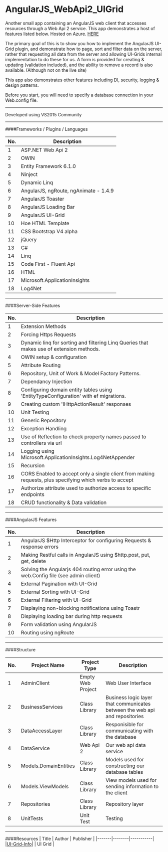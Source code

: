 # AngularJS_WebApi2_UIGrid
Another small app containing an AngularJS web client that accesses resources through a Web Api 2 service. 
This app demonstrates a host of features listed below. Hosted on Azure. [HERE](http://angularuigrid.azurewebsites.net)

The primary goal of this is to show you how to implement the AngularJS UI-Grid plugin, and demonstrate how to page, sort and filter data on the server, rather that requesting all data from the server and allowing UI-Grids internal implementation to do these for us. A form is provided for creating & updating (validation included), and the ability to remove a record is also available. (Although not on the live site)

This app also demonstrates other features including DI, security, logging & design patterns.

Before you start, you will need to specify a database connection in your Web.config file.

---

Developed using VS2015 Community

---

####Frameworks / Plugins / Languages

| No.        | Description  |
| -----------|-------------|
| 1 | ASP.NET Web Api 2 |
| 2 | OWIN |
| 3 | Entity Framework 6.1.0 |
| 4 | Ninject |
| 5 | Dynamic Linq |
| 6 | AngularJS, ngRoute, ngAnimate - 1.4.9 |
| 7 | AngularJS Toaster |
| 8 | AngularJS Loading Bar |
| 9 | AngularJS UI-Grid |
| 10 | Hoe HTML Template |
| 11 | CSS Bootstrap V4 alpha |
| 12 | jQuery |
| 13 | C# |
| 14 | Linq |
| 15 | Code First - Fluent Api |
| 16 | HTML |
| 17 | Microsoft.ApplicationInsights |
| 18 | Log4Net |

---

####Server-Side Features

| No.        | Description  |
| -----------|-------------|
|1| Extension Methods |
|2| Forcing Https Requests |
|3| Dynamic linq for sorting and filtering Linq Queries that makes use of extension methods. |
|4| OWIN setup & configuration |
|5| Attribute Routing |
|6| Repository, Unit of Work & Model Factory Patterns. |
|7| Dependancy Injection |
|8| Configuring domain entity tables using 'EntityTypeConfiguration' with ef migrations. |
|9| Creating custom 'IHttpActionResult' responses |
|10| Unit Testing |
|11| Generic Repository |
|12| Exception Handling |
|13| Use of Reflection to check property names passed to controllers via url |
|14| Logging using Microsoft.ApplicationInsights.Log4NetAppender |
|15| Recursion |
|16| CORS Enabled to accept only a single client from making requests, plus specifying which verbs to accept |
|17| Authorize attribute used to authorize access to specific endpoints |
|18| CRUD functionality & Data validation |

---

####AngularJS Features

| No.        | Description  |
| -----------|-------------|
|1| AngularJS $Http Interceptor for configuring Requests & response errors |
|2| Making Restful calls in AngularJS using $http.post, put, get, delete |
|3| Solving the Angularjs 404 routing error using the web.Config file (see admin client) |
|4| External Pagination with UI-Grid |
|5| External Sorting with UI-Grid |
|6| External Filtering with UI-Grid |
|7| Displaying non-blocking notifications using Toastr |
|8| Displaying loading bar during http requests |
|9| Form validation using AngularJS |
|10| Routing using ngRoute |

---

####Structure

| No.        | Project Name        | Project Type  | Description  |
| -----------| ---------------- |-------------| -------------|
|1 | AdminClient     | Empty Web Project | Web User Interface |
|2| BusinessServices      |  Class Library      | Business logic layer that communicates between the web api and repositories |
|3| DataAccessLayer | Class Library      | Responisible for communicating with the database |
|4| DataService | Web Api 2 | Our web api data service |
|5| Models.DomainEntities | Class Library | Models used for constructing our database tables |
|6| Models.ViewModels | Class Library | View models used for sending information to the client |
|7| Repositories | Class Library | Repository layer |
|8| UnitTests | Unit Test | Testing |

---

####Resources
| Title | Author | Publisher |
|-------|--------|-----------|
|[UI-Grid-Info](http://ui-grid.info/docs/#/tutorial)| | UI Grid |

